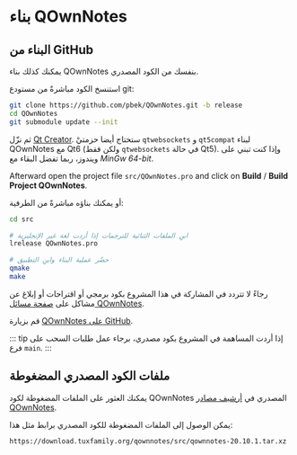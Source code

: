 # بناء QOwnNotes

## البناء من GitHub

يمكنك كذلك بناء QOwnNotes بنفسك من الكود المصدري.

استنسخ الكود مباشرةً من مستودع git:

```bash
git clone https://github.com/pbek/QOwnNotes.git -b release
cd QOwnNotes
git submodule update --init
```

ثم نزّل [Qt Creator](https://www.qt.io/download-open-source). ستحتاج أيضا حزمتيْ `qtwebsockets` و&nbsp;`qt5compat` لبناء QOwnNotes مع Qt6 (ولكن فقط `qtwebsockets` في حالة Qt5). وإذا كنت تبني على ويندوز، ربما تفضل البقاء مع *MinGw 64-bit*.

Afterward open the project file `src/QOwnNotes.pro` and click on **Build** / **Build Project QOwnNotes**.

أو يمكنك بناؤه مباشرةً من الطرفية:

```bash
cd src

# ابنِ الملفات الثنائية للترجمات إذا أردت لغة غير الإنجليزية
lrelease QOwnNotes.pro

# حضّر عملية البناء وابنِ التطبيق
qmake
make
```

رجاءً لا تتردد في المشاركة في هذا المشروع بكود برمجي أو اقتراحات أو إبلاغ عن مشاكل على [صفحة مسائل QOwnNotes](https://github.com/pbek/QOwnNotes/issues).

قم بزيارة [QOwnNotes على GitHub](https://github.com/pbek/QOwnNotes).

::: tip
إذا أردت المساهمة في المشروع بكود مصدري، برجاء عمل طلبات السحب على فرع `main`.
:::

## ملفات الكود المصدري المضغوطة

يمكنك العثور على الملفات المضغوطة لكود QOwnNotes المصدري في [أرشيف مصادر QOwnNotes](https://download.tuxfamily.org/qownnotes/src/).

يمكن الوصول إلى الملفات المضغوطة للكود المصدري برابط مثل هذا:

`https://download.tuxfamily.org/qownnotes/src/qownnotes-20.10.1.tar.xz`

